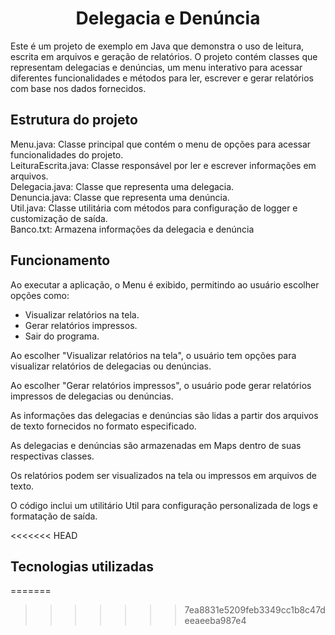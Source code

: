 <h1 align="center"> Delegacia e Denúncia</h1>

<p>Este é um projeto de exemplo em Java que demonstra o uso de leitura, escrita em arquivos e geração de relatórios. O projeto contém classes que representam delegacias e denúncias, um menu interativo para acessar diferentes funcionalidades e métodos para ler, escrever e gerar relatórios com base nos dados fornecidos.</p>

<h2>Estrutura do projeto</h2>
<p>Menu.java: Classe principal que contém o menu de opções para acessar funcionalidades do projeto.<br>
LeituraEscrita.java: Classe responsável por ler e escrever informações em arquivos.<br>
Delegacia.java: Classe que representa uma delegacia.<br>
Denuncia.java: Classe que representa uma denúncia.<br>
Util.java: Classe utilitária com métodos para configuração de logger e customização de saída.<br>
Banco.txt: Armazena informações da delegacia e denúncia</p>

<h2>Funcionamento</h2>
<p>Ao executar a aplicação, o Menu é exibido, permitindo ao usuário escolher opções como:
<ul>
<li>Visualizar relatórios na tela.</li>
<li>Gerar relatórios impressos.</li>
<li>Sair do programa.</li>
</ul>

Ao escolher "Visualizar relatórios na tela", o usuário tem opções para visualizar relatórios de delegacias ou denúncias.

Ao escolher "Gerar relatórios impressos", o usuário pode gerar relatórios impressos de delegacias ou denúncias.

As informações das delegacias e denúncias são lidas a partir dos arquivos de texto fornecidos no formato especificado.

As delegacias e denúncias são armazenadas em Maps dentro de suas respectivas classes.

Os relatórios podem ser visualizados na tela ou impressos em arquivos de texto.

O código inclui um utilitário Util para configuração personalizada de logs e formatação de saída.</p>

<<<<<<< HEAD
<h2>Tecnologias utilizadas</h2>
=======


>>>>>>> 7ea8831e5209feb3349cc1b8c47deeaeeba987e4
